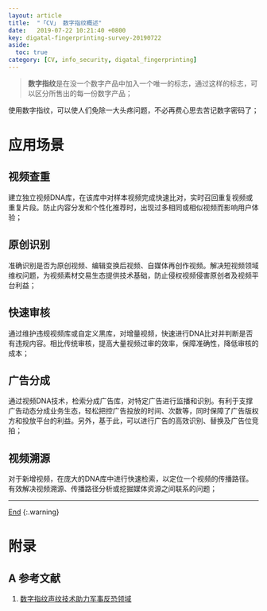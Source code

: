 ```yaml
---
layout: article
title:  "「CV」 数字指纹概述"
date:   2019-07-22 10:21:40 +0800
key: digatal-fingerprinting-survey-20190722
aside:
  toc: true
category: [CV, info_security, digatal_fingerprinting]
---
```

<span id='head'></span>
>**数字指纹**是在没一个数字产品中加入一个唯一的标志，通过这样的标志，可以区分所售出的每一份数字产品；   

<!--more-->

使用数字指纹，可以使人们免除一大头疼问题，不必再费心思去苦记数字密码了；   

# 应用场景
## 视频查重
建立独立视频DNA库，在该库中对样本视频完成快速比对，实时召回重复视频或重复片段。防止内容分发和个性化推荐时，出现过多相同或相似视频而影响用户体验；    

## 原创识别
准确识别是否为原创视频、编辑变换后视频、自媒体再创作视频。解决短视频领域维权问题，为视频素材交易生态提供技术基础，防止侵权视频侵害原创者及视频平台利益；    

## 快速审核
通过维护违规视频库或自定义黑库，对增量视频，快速进行DNA比对并判断是否有违规内容。相比传统审核，提高大量视频过审的效率，保障准确性，降低审核的成本；    

## 广告分成
通过视频DNA技术，检索分成广告库，对特定广告进行监播和识别。有利于支撑广告动态分成业务生态，轻松把控广告投放的时间、次数等，同时保障了广告版权方和投放平台的利益。另外，基于此，可以进行广告的高效识别、替换及广告位竞拍；    

## 视频溯源
对于新增视频，在庞大的DNA库中进行快速检索，以定位一个视频的传播路径。有效解决视频溯源、传播路径分析或挖掘媒体资源之间联系的问题；    

-------------------  
[End](#head)
{:.warning}  

# 附录
## A 参考文献
1. [数字指纹声纹技术助力军事反恐领域](http://www.sohu.com/a/134023681_662051)     
